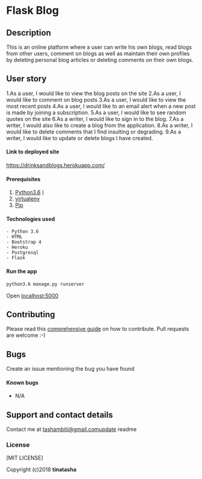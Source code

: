 # Flask Blog

## Description
This is an online platform where a user can write his own blogs, read blogs from other users, comment on blogs as well as maintain their own profiles by deleting personal blog articles or deleting comments on their own blogs.

## User story
1.As a user, I would like to view the blog posts on the site
2.As a user, I would like to comment on blog posts
3.As a user, I would like to view the most recent posts
4.As a user, I would like to an email alert when a new post is made by joining a subscription.
5.As a user, I would like to see random quotes on the site
6.As a writer, I would like to sign in to the blog.
7.As a writer, I would also like to create a blog from the application.
8.As a writer, I would like to delete comments that I find insulting or degrading.
9.As a writer, I would like to update or delete blogs I have created.


#### Link to deployed site
https://drinksandblogs.herokuapp.com/

#### Prerequisites
1. [Python3.6](https://www.python.org/downloads/)
)
2. [virtualenv](https://virtualenv.pypa.io/en/stable/installation/)
3. [Pip](https://pip.pypa.io/en/stable/installing/)

#### Technologies used
    - Python 3.6
    - HTML
    - Bootstrap 4
    - Heroku
    - Postgresql
    - Flask

#### Run the app
```bash
python3.6 manage.py runserver
```
Open [localhost:5000](http://127.0.0.1:5000/)


## Contributing
Please read this [comprehensive guide](https://opensource.guide/how-to-contribute/) on how to contribute. Pull requests are welcome :-)

## Bugs
Create an issue mentioning the bug you have found

#### Known bugs
 - N/A

## Support and contact details
Contact me at tashambiti@gmail.comupdate readme

### License
[MIT LICENSE]

Copyright (c)2018 **tinatasha**
